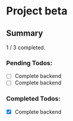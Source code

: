 # Project beta
## Summary
1 / 3 completed.

### Pending Todos:
- [ ] Complete backend
- [ ] Complete backend

### Completed Todos:
- [x] Complete backend
